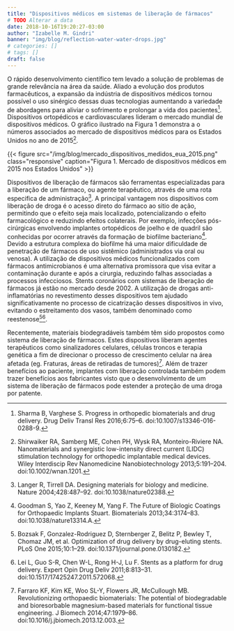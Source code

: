 ```yaml
---
title: "Dispositivos médicos em sistemas de liberação de fármacos"
# TODO Alterar a data
date: 2018-10-16T19:20:27-03:00
author: "Izabelle M. Gindri"
banner: "img/blog/reflection-water-water-drops.jpg"
# categories: []
# tags: []
draft: false
---
```


O rápido desenvolvimento científico tem levado a solução de problemas de grande relevância na área da saúde. Aliado a evolução dos produtos farmacêuticos, a expansão da indústria de dispositivos médicos tornou possível o uso sinérgico dessas duas tecnologias aumentando a variedade de abordagens para aliviar o sofrimento e prolongar a vida dos pacientes[^1]. Dispositivos ortopédicos e cardiovasculares lideram o mercado mundial de dispositivos médicos. O gráfico ilustrado na Figura 1 demonstra a o números associados ao mercado de dispositivos médicos para os Estados Unidos no ano de 2015[^2].

{{< figure src="/img/blog/mercado_dispositivos_medidos_eua_2015.png" class="responsive" caption="Figura 1. Mercado de dispositivos médicos em 2015 nos Estados Unidos" >}}

Dispositivos de liberação de fármacos são ferramentas especializadas para a liberação de um fármaco, ou agente terapêutico, através de uma rota especifica de administração[^3]. A principal vantagem nos dispositivos com liberação de droga é o acesso direto do fármaco ao sitio de ação, permitindo que o efeito seja mais localizado, potencializando o efeito farmacológico e reduzindo efeitos colaterais. Por exemplo, infecções pós-cirúrgicas envolvendo implantes ortopédicos de joelho e de quadril são conhecidas por ocorrer através da formação de biofilme bacteriano[^4]. Devido a estrutura complexa do biofilme há uma maior dificuldade de penetração de fármacos de uso sistêmico (administrados via oral ou venosa). A utilização de dispositivos médicos funcionalizados com fármacos antimicrobianos é uma alternativa promissora que visa evitar a contaminação durante e após a cirurgia, reduzindo falhas associadas a processos infecciosos. Stents coronários com sistemas de liberação de fármacos já estão no mercado desde 2002. A utilização de drogas anti-inflamatórias no revestimento desses dispositivos tem ajudado significativamente no processo de cicatrização desses dispositivos in vivo, evitando o estreitamento dos vasos, também denominado como reestenose[^5][^6].

Recentemente, materiais biodegradáveis também têm sido propostos como sistema de liberação de fármacos. Estes dispositivos liberam agentes terapêuticos como sinalizadores celulares, células troncos e terapia genética a fim de direcionar o processo de crescimento celular na área afetada (eg. Fraturas, áreas de retiradas de tumores)[^7]. Além de trazer benefícios ao paciente, implantes com liberação controlada também podem trazer benefícios aos fabricantes visto que o desenvolvimento de um sistema de liberação de fármacos pode estender a proteção de uma droga por patente.


[^1]: Sharma B, Varghese S. Progress in orthopedic biomaterials and drug delivery. Drug Deliv Transl Res 2016;6:75–6. doi:10.1007/s13346-016-0288-9.

[^2]: Shirwaiker RA, Samberg ME, Cohen PH, Wysk RA, Monteiro-Riviere NA. Nanomaterials and synergistic low-intensity direct current (LIDC) stimulation technology for orthopedic implantable medical devices. Wiley Interdiscip Rev Nanomedicine Nanobiotechnology 2013;5:191–204. doi:10.1002/wnan.1201.

[^3]: Langer R, Tirrell DA. Designing materials for biology and medicine. Nature 2004;428:487–92. doi:10.1038/nature02388.

[^4]: Goodman S, Yao Z, Keeney M, Yang F. The Future of Biologic Coatings for Orthopaedic Implants Stuart. Biomaterials 2013;34:3174–83. doi:10.1038/nature13314.A.

[^5]: Bozsak F, Gonzalez-Rodriguez D, Sternberger Z, Belitz P, Bewley T, Chomaz JM, et al. Optimization of drug delivery by drug-eluting stents. PLoS One 2015;10:1–29. doi:10.1371/journal.pone.0130182.

[^6]: Lei L, Guo S-R, Chen W-L, Rong H-J, Lu F. Stents as a platform for drug delivery. Expert Opin Drug Deliv 2011;8:813–31. doi:10.1517/17425247.2011.572068.

[^7]: Farraro KF, Kim KE, Woo SL-Y, Flowers JR, McCullough MB. Revolutionizing orthopaedic biomaterials: The potential of biodegradable and bioresorbable magnesium-based materials for functional tissue engineering. J Biomech 2014;47:1979–86. doi:10.1016/j.jbiomech.2013.12.003.
